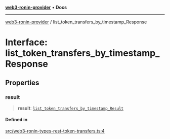 [**web3-ronin-provider**](../README.md) • **Docs**

***

[web3-ronin-provider](../globals.md) / list\_token\_transfers\_by\_timestamp\_Response

# Interface: list\_token\_transfers\_by\_timestamp\_Response

## Properties

### result

> **result**: [`list_token_transfers_by_timestamp_Result`](list_token_transfers_by_timestamp_Result.md)

#### Defined in

[src/web3-ronin-types-rest-token-transfers.ts:4](https://github.com/chuacw/web3-ronin-provider/blob/74865f4cc367fda569b2ea12b7ca079db4fcf0a2/src/web3-ronin-types-rest-token-transfers.ts#L4)
